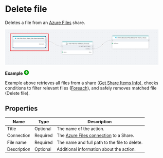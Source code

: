 # Delete file

Deletes a file from an [Azure Files](https://learn.microsoft.com/en-us/azure/storage/files/storage-files-introduction) share.


![img](../../../../images/flow/Get-share-items-info.png)

**Example** ![img](../../../../images/strz.jpg)

Example above retrieves all files from a share ([Get Share Items Info](get-share-items-info.md)), checks conditions to filter relevant files ([Foreach](../built-in/foreach.md)), and safely removes matched file (Delete file).



## Properties

| Name                     | Type      | Description                                                 |
|--------------------------|-----------|-------------------------------------------------------------|
| Title                    | Optional  | The name of the action.                                      |
| Connection               | Required  |  The [Azure Files connection](./connecting-to-azure-files.md) to a Share.   |
| File name        | Required  | The name and full path to the file to delete.       |
| Description      | Optional  | Additional information about the action.                     |